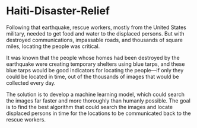# Haiti-Disaster-Relief
Following that earthquake, rescue workers, mostly from the United States military, needed to get food and water to the displaced persons. But with destroyed communications, impassable roads, and thousands of square miles, locating the people was critical.

It was known that the people whose homes had been destroyed by the earthquake were creating temporary shelters using blue tarps, and these blue tarps would be good indicators for locating the people—if only they could be located in time, out of the thousands of images that would be collected every day.

The solution is to develop a machine learning model, which could search the images far faster and more thoroughly than humanly possible. The goal is to find the best algorithm that could search the images and locate displaced persons in time for the locations to be communicated back to the rescue workers.
